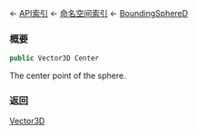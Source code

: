 ← [API索引](Api-Index) ← [命名空间索引](Namespace-Index) ← [BoundingSphereD](VRageMath.BoundingSphereD)

### 概要

```csharp
public Vector3D Center
```

The center point of the sphere.

### 返回

[Vector3D](VRageMath.Vector3D)

